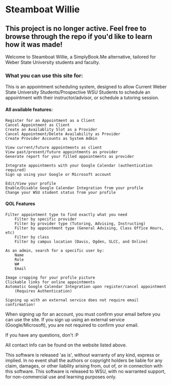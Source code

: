 # Steamboat Willie

## This project is no longer active. Feel free to browse through the repo if you'd like to learn how it was made!

Welcome to Steamboat Willie, a SimplyBook.Me alternative, tailored for Weber State University students and faculty.

### What you can use this site for:
This is an appointment scheduling system, designed to allow Current Weber State University Students/Prospective WSU Students to schedule an appointment with their instructor/advisor, or schedule a tutoring session.

#### All available features:

    Register for an Appointment as a Client
    Cancel Appointment as Client
    Create an Availablity Slot as a Provider
    Cancel Appointment/Delete Availability as Provider
    Create Provider Accounts as System Admin

    View current/future appointments as client
    View past/present/future appointments as provider
    Generate report for your filled appointments as provider

    Integrate appointments with your Google Calendar (authentication required)
    Sign up using your Google or Microsoft account

    Edit/View your profile
    Enable/Disable Google Calendar Integration from your profile
    Change your WSU student status from your profile

#### QOL Features

    Filter appointment type to find exactly what you need
        Filter by specific provider
        Filter by provider type (Tutoring, Advising, Instructing)
        Filter by appointment type (General Advising, Class Office Hours, etc)
        Filter by class
        Filter by campus location (Davis, Ogden, SLCC, and Online)

    As an admin, search for a specific user by:
        Name
        Role
        W#
        Email

    Image cropping for your profile picture
    Clickable links for online appointments
    Automatic Google Calendar Integration upon register/cancel appointment
        (Requires Authentication)

    Signing up with an external service does not require email confirmation!


When signing up for an account, you must confirm your email before you can use the site. If you sign up using an external service (Google/Microsoft), you are not required to confirm your email.

If you have any questions, don't :P

All contact info can be found on the website listed above.
    
This software is released 'as is', without warranty of any kind, express or implied. In no event shall the authors or copyright holders be liable for any claim, damages, or other liability arising from, out of, or in connection with this software.
This software is released to WSU, with no warranted support, for non-commercial use and learning purposes only.
